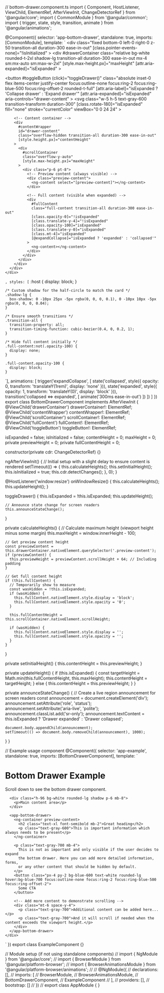 // bottom-drawer.component.ts
import { Component, HostListener, ViewChild, ElementRef, AfterViewInit, ChangeDetectorRef } from '@angular/core';
import { CommonModule } from '@angular/common';
import { trigger, state, style, transition, animate } from '@angular/animations';

@Component({
  selector: 'app-bottom-drawer',
  standalone: true,
  imports: [CommonModule],
  template: `
    <div 
      class="fixed bottom-0 left-0 right-0 z-50 transition-all duration-300 ease-in-out"
      [class.pointer-events-none]="!isInitialized"
    >
      <div 
        #drawerContainer
        class="relative bg-white rounded-t-2xl shadow-lg transition-all duration-300 ease-in-out mx-4 sm:mx-auto sm:max-w-2xl"
        [style.max-height.px]="maxHeight"
        [attr.aria-expanded]="isExpanded"
      >
        <!-- Half circle handle container -->
        <div class="absolute -top-5 left-1/2 transform -translate-x-1/2">
          <div class="relative w-10 h-5 bg-white rounded-t-full shadow-lg">
            <button
              #toggleButton
              (click)="toggleDrawer()"
              class="absolute inset-0 flex items-center justify-center focus:outline-none focus:ring-2 focus:ring-blue-500 focus:ring-offset-2 rounded-t-full"
              [attr.aria-label]="isExpanded ? 'Collapse drawer' : 'Expand drawer'"
              [attr.aria-expanded]="isExpanded"
              aria-controls="drawer-content"
            >
              <svg 
                class="w-5 h-5 text-gray-600 transition-transform duration-300"
                [class.rotate-180]="isExpanded"
                fill="none" 
                stroke="currentColor" 
                viewBox="0 0 24 24"
              >
                <path stroke-linecap="round" stroke-linejoin="round" stroke-width="2" d="M5 15l7-7 7 7" />
              </svg>
            </button>
          </div>
        </div>

        <!-- Content container -->
        <div 
          #contentWrapper
          id="drawer-content"
          class="overflow-hidden transition-all duration-300 ease-in-out"
          [style.height.px]="contentHeight"
        >
          <div 
            #scrollContainer
            class="overflow-y-auto"
            [style.max-height.px]="maxHeight"
          >
            <div class="p-6 pt-8">
              <!-- Preview content (always visible) -->
              <div class="preview-content">
                <ng-content select="[preview-content]"></ng-content>
              </div>

              <!-- Full content (visible when expanded) -->
              <div 
                #fullContent
                class="full-content transition-all duration-300 ease-in-out"
                [class.opacity-0]="!isExpanded"
                [class.translate-y-4]="!isExpanded"
                [class.opacity-100]="isExpanded"
                [class.translate-y-0]="isExpanded"
                [class.mt-4]="isExpanded"
                [@expandCollapse]="isExpanded ? 'expanded' : 'collapsed'"
              >
                <ng-content></ng-content>
              </div>
            </div>
          </div>
        </div>
      </div>
    </div>
  `,
  styles: [`
    :host {
      display: block;
    }

    /* Custom shadow for the half-circle to match the card */
    .shadow-lg {
      box-shadow: 0 -10px 25px -5px rgba(0, 0, 0, 0.1), 0 -10px 10px -5px rgba(0, 0, 0, 0.04);
    }

    /* Ensure smooth transitions */
    .transition-all {
      transition-property: all;
      transition-timing-function: cubic-bezier(0.4, 0, 0.2, 1);
    }

    /* Hide full content initially */
    .full-content:not(.opacity-100) {
      display: none;
    }

    .full-content.opacity-100 {
      display: block;
    }
  `],
  animations: [
    trigger('expandCollapse', [
      state('collapsed', style({
        opacity: 0,
        transform: 'translateY(1rem)',
        display: 'none'
      })),
      state('expanded', style({
        opacity: 1,
        transform: 'translateY(0)',
        display: 'block'
      })),
      transition('collapsed <=> expanded', [
        animate('300ms ease-in-out')
      ])
    ])
  ]
})
export class BottomDrawerComponent implements AfterViewInit {
  @ViewChild('drawerContainer') drawerContainer!: ElementRef<HTMLDivElement>;
  @ViewChild('contentWrapper') contentWrapper!: ElementRef<HTMLDivElement>;
  @ViewChild('scrollContainer') scrollContainer!: ElementRef<HTMLDivElement>;
  @ViewChild('fullContent') fullContent!: ElementRef<HTMLDivElement>;
  @ViewChild('toggleButton') toggleButton!: ElementRef<HTMLButtonElement>;

  isExpanded = false;
  isInitialized = false;
  contentHeight = 0;
  maxHeight = 0;
  private previewHeight = 0;
  private fullContentHeight = 0;

  constructor(private cdr: ChangeDetectorRef) {}

  ngAfterViewInit() {
    // Initial setup with a slight delay to ensure content is rendered
    setTimeout(() => {
      this.calculateHeights();
      this.setInitialHeight();
      this.isInitialized = true;
      this.cdr.detectChanges();
    }, 0);
  }

  @HostListener('window:resize')
  onWindowResize() {
    this.calculateHeights();
    this.updateHeight();
  }

  toggleDrawer() {
    this.isExpanded = !this.isExpanded;
    this.updateHeight();
    
    // Announce state change for screen readers
    this.announceStateChange();
  }

  private calculateHeights() {
    // Calculate maximum height (viewport height minus some margin)
    this.maxHeight = window.innerHeight - 100;

    // Get preview content height
    const previewContent = this.drawerContainer.nativeElement.querySelector('.preview-content');
    if (previewContent) {
      this.previewHeight = previewContent.scrollHeight + 64; // Including padding
    }

    // Get full content height
    if (this.fullContent) {
      // Temporarily show to measure
      const wasHidden = !this.isExpanded;
      if (wasHidden) {
        this.fullContent.nativeElement.style.display = 'block';
        this.fullContent.nativeElement.style.opacity = '0';
      }
      
      this.fullContentHeight = this.scrollContainer.nativeElement.scrollHeight;
      
      if (wasHidden) {
        this.fullContent.nativeElement.style.display = '';
        this.fullContent.nativeElement.style.opacity = '';
      }
    }
  }

  private setInitialHeight() {
    this.contentHeight = this.previewHeight;
  }

  private updateHeight() {
    if (this.isExpanded) {
      const targetHeight = Math.min(this.fullContentHeight, this.maxHeight);
      this.contentHeight = targetHeight;
    } else {
      this.contentHeight = this.previewHeight;
    }
  }

  private announceStateChange() {
    // Create a live region announcement for screen readers
    const announcement = document.createElement('div');
    announcement.setAttribute('role', 'status');
    announcement.setAttribute('aria-live', 'polite');
    announcement.classList.add('sr-only');
    announcement.textContent = this.isExpanded ? 'Drawer expanded' : 'Drawer collapsed';
    
    document.body.appendChild(announcement);
    setTimeout(() => document.body.removeChild(announcement), 1000);
  }
}

// Example usage component
@Component({
  selector: 'app-example',
  standalone: true,
  imports: [BottomDrawerComponent],
  template: `
    <div class="min-h-screen bg-gray-100 p-8">
      <h1 class="text-3xl font-bold mb-4">Bottom Drawer Example</h1>
      <p class="mb-8">Scroll down to see the bottom drawer component.</p>
      
      <div class="h-96 bg-white rounded-lg shadow p-6 mb-8">
        <p>Main content area</p>
      </div>

      <app-bottom-drawer>
        <ng-container preview-content>
          <h2 class="text-xl font-semibold mb-2">Great heading</h2>
          <p class="text-gray-600">This is important information which always needs to be present</p>
        </ng-container>

        <p class="text-gray-700 mb-4">
          This is not as important and only visible if the user decides to expand
          the bottom drawer. Here you can add more detailed information, forms,
          or any other content that should be hidden by default.
        </p>
        <button class="px-4 py-2 bg-blue-600 text-white rounded-lg hover:bg-blue-700 focus:outline-none focus:ring-2 focus:ring-blue-500 focus:ring-offset-2">
          Some CTA
        </button>
        
        <!-- Add more content to demonstrate scrolling -->
        <div class="mt-6 space-y-4">
          <p class="text-gray-700">Additional content can be added here...</p>
          <p class="text-gray-700">And it will scroll if needed when the content exceeds the viewport height.</p>
        </div>
      </app-bottom-drawer>
    </div>
  `
})
export class ExampleComponent {}

// Module setup (if not using standalone components)
// import { NgModule } from '@angular/core';
// import { BrowserModule } from '@angular/platform-browser';
// import { BrowserAnimationsModule } from '@angular/platform-browser/animations';
// 
// @NgModule({
//   declarations: [],
//   imports: [
//     BrowserModule,
//     BrowserAnimationsModule,
//     BottomDrawerComponent,
//     ExampleComponent
//   ],
//   providers: [],
//   bootstrap: []
// })
// export class AppModule { }
